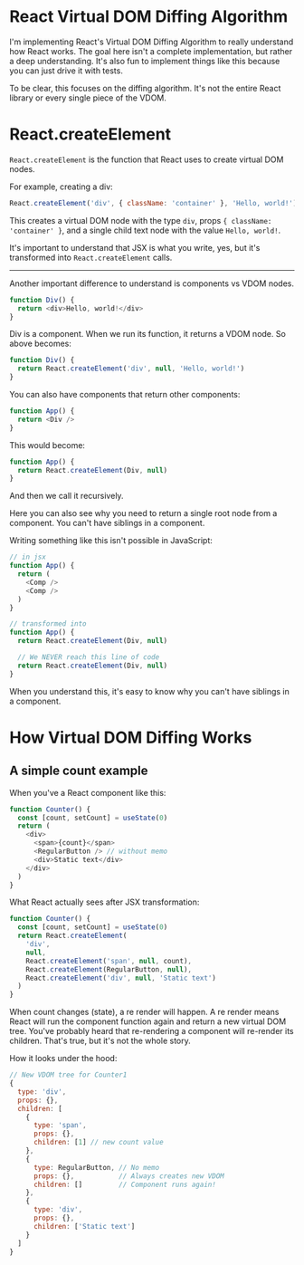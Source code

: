 # React Virtual DOM Diffing Algorithm

I'm implementing React's Virtual DOM Diffing Algorithm to really understand how React works. The goal here isn't a complete implementation, but rather a deep understanding. It's also fun to implement things like this because you can just drive it with tests.

To be clear, this focuses on the diffing algorithm. It's not the entire React library or every single piece of the VDOM.

# React.createElement

`React.createElement` is the function that React uses to create virtual DOM nodes.

For example, creating a div:

```js
React.createElement('div', { className: 'container' }, 'Hello, world!')
```

This creates a virtual DOM node with the type `div`, props `{ className: 'container' }`, and a single child text node with the value `Hello, world!`.

It's important to understand that JSX is what you write, yes, but it's transformed into `React.createElement` calls.

---

Another important difference to understand is components vs VDOM nodes.

```js
function Div() {
  return <div>Hello, world!</div>
}
```

Div is a component. When we run its function, it returns a VDOM node. So above becomes:

```js
function Div() {
  return React.createElement('div', null, 'Hello, world!')
}
```

You can also have components that return other components:

```js
function App() {
  return <Div />
}
```

This would become:

```js
function App() {
  return React.createElement(Div, null)
}
```

And then we call it recursively.

Here you can also see why you need to return a single root node from a component. You can't have siblings in a component.

Writing something like this isn't possible in JavaScript:

```js
// in jsx
function App() {
  return (
    <Comp />
    <Comp />
  )
}

// transformed into
function App() {
  return React.createElement(Div, null)

  // We NEVER reach this line of code
  return React.createElement(Div, null)
}
```

When you understand this, it's easy to know why you can't have siblings in a component.

# How Virtual DOM Diffing Works

## A simple count example

When you've a React component like this:

```js
function Counter() {
  const [count, setCount] = useState(0)
  return (
    <div>
      <span>{count}</span>
      <RegularButton /> // without memo
      <div>Static text</div>
    </div>
  )
}
```

What React actually sees after JSX transformation:

```js
function Counter() {
  const [count, setCount] = useState(0)
  return React.createElement(
    'div',
    null,
    React.createElement('span', null, count),
    React.createElement(RegularButton, null),
    React.createElement('div', null, 'Static text')
  )
}
```

When count changes (state), a re render will happen. A re render means React will run the component function again and return a new virtual DOM tree. You've probably heard that re-rendering a component will re-render its children. That's true, but it's not the whole story.

How it looks under the hood:

```js
// New VDOM tree for Counter1
{
  type: 'div',
  props: {},
  children: [
    {
      type: 'span',
      props: {},
      children: [1] // new count value
    },
    {
      type: RegularButton, // No memo
      props: {},           // Always creates new VDOM
      children: []         // Component runs again!
    },
    {
      type: 'div',
      props: {},
      children: ['Static text']
    }
  ]
}
```
